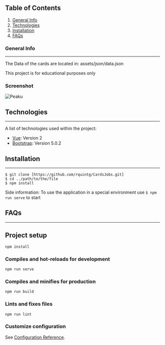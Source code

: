 ## Table of Contents
1. [General Info](#general-info)
2. [Technologies](#technologies)
3. [Installation](#installation)
4. [FAQs](#faqs)
### General Info
***
The Data of the cards are located in: assets/json/data.json

This project is for educational purposes only 
### Screenshot
![Peaku](https://www.uniandinos.org.co/wp-content/uploads/2023/02/Logo-PeakU.png)
## Technologies
***
A list of technologies used within the project:
* [Vue](https://v2.vuejs.org/): Version 2
* [Bootstrap](https://getbootstrap.com/docs/5.0/getting-started/introduction/): Version 5.0.2
## Installation
***

```
$ git clone [https://github.com/rquintg/CardsJobs.git]
$ cd ../path/to/the/file
$ npm install
```
Side information: To use the application in a special environment use ```$ npm run serve``` to start

## FAQs
***

## Project setup
```
npm install
```

### Compiles and hot-reloads for development
```
npm run serve
```

### Compiles and minifies for production
```
npm run build
```

### Lints and fixes files
```
npm run lint
```

### Customize configuration
See [Configuration Reference](https://cli.vuejs.org/config/).
